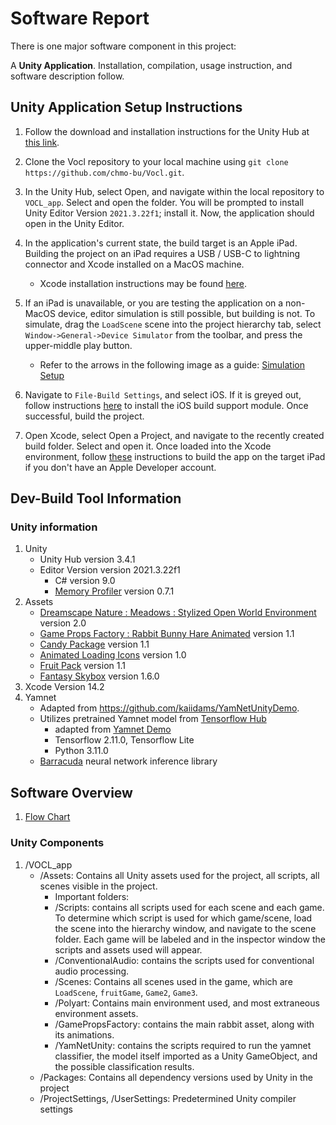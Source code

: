 # Software Report

There is one major software component in this project: 

A **Unity Application**. Installation, compilation, usage instruction, and software description follow.

## Unity Application Setup Instructions

1. Follow the download and installation instructions for the Unity Hub at [this link](https://unity.com/download). 

2. Clone the Vocl repository to your local machine using 
 `git clone https://github.com/chmo-bu/Vocl.git`.

3. In the Unity Hub, select Open, and navigate within the local repository to `VOCL_app`. Select and open the folder. You will be prompted to install Unity Editor Version `2021.3.22f1`; install it. Now, the application should open in the Unity Editor.

4. In the application's current state, the build target is an Apple iPad. Building the project on an iPad requires a USB / USB-C to lightning connector and Xcode installed on a MacOS machine.
    - Xcode installation instructions may be found [here](https://developer.apple.com/xcode/). 
5. If an iPad is unavailable, or you are testing the application on a non-MacOS device, editor simulation is still possible, but building is not. To simulate, drag the `LoadScene` scene into the project hierarchy tab, select `Window->General->Device Simulator` from the toolbar, and press the upper-middle play button.
    - Refer to the arrows in the following image as a guide: [Simulation Setup](/MDattachments/unityguide.png)
6. Navigate to `File-Build Settings`, and select iOS. If it is greyed out, follow instructions [here](https://docs.unity3d.com/Manual/ios-environment-setup.html) to install the iOS build support module. Once successful, build the project.
7. Open Xcode, select Open a Project, and navigate to the recently created build folder. Select and open it. Once loaded into the Xcode environment, follow [these](https://steemit.com/xcode/@ktsteemit/xcode-free-provisioning) instructions to build the app on the target iPad if you don't have an Apple Developer account.

## Dev-Build Tool Information

### Unity information
1. Unity 
    - Unity Hub version 3.4.1
    - Editor Version version 2021.3.22f1
         - C# version 9.0
         - [Memory Profiler](https://docs.unity3d.com/Packages/com.unity.memoryprofiler@0.7/manual/index.html) version 0.7.1  
2. Assets
    - [Dreamscape Nature : Meadows : Stylized Open World Environment](https://assetstore.unity.com/packages/3d/environments/fantasy/dreamscape-nature-meadows-stylized-open-world-environment-186894) version 2.0
    - [Game Props Factory : Rabbit Bunny Hare Animated](https://assetstore.unity.com/packages/3d/characters/animals/rabbit-bunny-hare-animated-180544#reviews) version 1.1
    - [Candy Package](https://assetstore.unity.com/packages/3d/props/food/candy-package-143935) version 1.1
    - [Animated Loading Icons](https://assetstore.unity.com/packages/2d/gui/icons/animated-loading-icons-47844) version 1.0
    - [Fruit Pack](https://assetstore.unity.com/packages/3d/props/food/fruit-pack-80254) version 1.1
    - [Fantasy Skybox](https://assetstore.unity.com/packages/2d/textures-materials/sky/fantasy-skybox-18216) version 1.6.0
3. Xcode Version 14.2 
4. Yamnet
    - Adapted from https://github.com/kaiidams/YamNetUnityDemo.
    - Utilizes pretrained Yamnet model from [Tensorflow Hub](https://tfhub.dev/google/yamnet/1)
         - adapted from [Yamnet Demo](https://www.tensorflow.org/hub/tutorials/yamnet)
         - Tensorflow 2.11.0, Tensorflow Lite
         - Python 3.11.0
    - [Barracuda](https://github.com/Unity-Technologies/barracuda-release) neural network inference library 

## Software Overview
1. [Flow Chart](/MDattachments/flowchart.png)
### Unity Components
1. /VOCL_app
    - /Assets: Contains all Unity assets used for the project, all scripts, all scenes visible in the project.
         - Important folders: 
         - /Scripts: contains all scripts used for each scene and each game. To determine which script is used for which game/scene, load the scene into the hierarchy window, and navigate to the scene folder. Each game will be labeled and in the inspector window the scripts and assets used will appear.
         - /ConventionalAudio: contains the scripts used for conventional audio processing.
         - /Scenes: Contains all scenes used in the game, which are `LoadScene`, `fruitGame`, `Game2`, `Game3`.
         - /Polyart: Contains main environment used, and most extraneous environment assets.
         - /GamePropsFactory: contains the main rabbit asset, along with its animations.
         - /YamNetUnity: contains the scripts required to run the yamnet classifier, the model itself imported as a Unity GameObject, and the possible classification results.
    - /Packages: Contains all dependency versions used by Unity in the project
    - /ProjectSettings, /UserSettings: Predetermined Unity compiler settings



    





